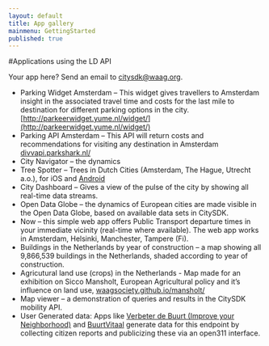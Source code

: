 ```yaml
---
layout: default
title: App gallery
mainmenu: GettingStarted
published: true
---
```


#Applications using the LD API

Your app here? Send an email to citysdk@waag.org.
 
- Parking Widget Amsterdam – This widget gives travellers to Amsterdam insight in the associated travel time and costs for the last mile to destination for different parking options in the city. [http://parkeerwidget.yume.nl/widget/](http://parkeerwidget.yume.nl/widget/)
- Parking API Amsterdam – This API will return costs and recommendations for visiting any destination in Amsterdam [divvapi.parkshark.nl/](http://divvapi.parkshark.nl/)
- City Navigator – the dynamics
- Tree Spotter – Trees in Dutch Cities (Amsterdam, The Hague, Utrecht a.o.), for iOS <link> and [Android](https://play.google.com/store/apps/details?id=nl.twocoolmonkeys.opendata.bomenspotter.amsterdam)
- City Dashboard – Gives a view of the pulse of the city by showing all real-time data streams. 
- Open Data Globe – the dynamics of European cities are made visible in the Open Data Globe, based on available data sets in CitySDK. 
- Now – this simple web app offers Public Transport departure times in your immediate vicinity (real-time where available). The web app works in Amsterdam, Helsinki, Manchester, Tampere (Fi). 
- Buildings in the Netherlands by year of construction – a map showing all 9,866,539 buildings in the Netherlands, shaded according to year of construction.
- Agricutural land use (crops) in the Netherlands - Map made for an exhibition on Sicco Mansholt, European Agricultural policy and it’s influence on land use, [waagsociety.github.io/mansholt/](http://waagsociety.github.io/mansholt/)
- Map viewer – a demonstration of queries and results in the CitySDK mobility API.
- User Generated data: Apps like [Verbeter de Buurt (Improve your Neighborhood)](http://www.verbeterdebuurt.nl/)  and [BuurtVitaal](http://www.buurtvitaal.nl) generate data for this endpoint by collecting citizen reports and publicizing these via an open311 interface.